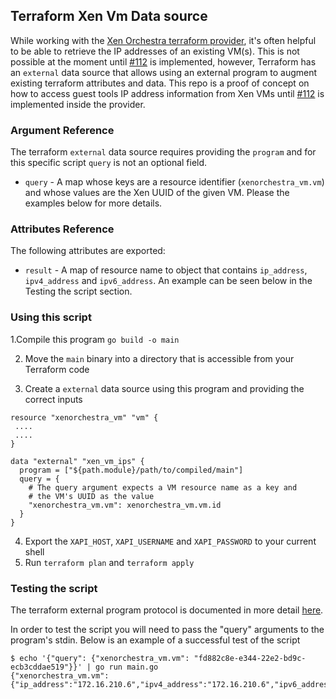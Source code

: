 ## Terraform Xen Vm Data source

While working with the [Xen Orchestra terraform provider](), it's often helpful to be able to retrieve the IP addresses of an existing VM(s). This is not possible at the moment until [#112](https://github.com/terra-farm/terraform-provider-xenorchestra/issues/112) is implemented, however, Terraform has an `external` data source that allows using an external program to augment existing terraform attributes and data. This repo is a proof of concept on how to access guest tools IP address information from Xen VMs until [#112](https://github.com/terra-farm/terraform-provider-xenorchestra/issues/112) is implemented inside the provider.

### Argument Reference
The terraform `external` data source requires providing the `program` and for this specific script `query` is not an optional field.

- `query` - A map whose keys are a resource identifier (`xenorchestra_vm.vm`) and whose values are the Xen UUID of the given VM. Please the examples below for more details.

### Attributes Reference
The following attributes are exported:
- `result` - A map of resource name to object that contains `ip_address`, `ipv4_address` and `ipv6_address`. An example can be seen below in the Testing the script section.

### Using this script

1.Compile this program `go build -o main`

2. Move the `main` binary into a directory that is accessible from your Terraform code

3. Create a `external` data source using this program and providing the correct inputs

```
resource "xenorchestra_vm" "vm" {
 ....
 ....
}

data "external" "xen_vm_ips" {
  program = ["${path.module}/path/to/compiled/main"]
  query = {
    # The query argument expects a VM resource name as a key and
    # the VM's UUID as the value
    "xenorchestra_vm.vm": xenorchestra_vm.vm.id
  }
}
```
4. Export the `XAPI_HOST`, `XAPI_USERNAME` and `XAPI_PASSWORD` to your current shell
5. Run `terraform plan` and `terraform apply`


### Testing the script

The terraform external program protocol is documented in more detail [here](https://registry.terraform.io/providers/hashicorp/external/latest/docs/data-sources/data_source#external-program-protocol).

In order to test the script you will need to pass the "query" arguments to the program's stdin. Below is an example of a successful test of the script

```
$ echo '{"query": {"xenorchestra_vm.vm": "fd882c8e-e344-22e2-bd9c-ecb3cddae519"}}' | go run main.go
{"xenorchestra_vm.vm":{"ip_address":"172.16.210.6","ipv4_address":"172.16.210.6","ipv6_address":"2a01:240:ab08:4:1c07:34ff:fee2:a5d1"}}

```


